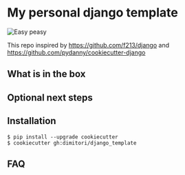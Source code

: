 # My personal django template

![Easy peasy](https://user-images.githubusercontent.com/1592663/79918184-93bca100-8434-11ea-9902-0ff726a864a3.gif)


This repo inspired by https://github.com/f213/django and https://github.com/pydanny/cookiecutter-django

## What is in the box

## Optional next steps


## Installation

```
$ pip install --upgrade cookiecutter
$ cookiecutter gh:dimitori/django_template
```

## FAQ
